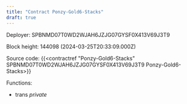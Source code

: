 ```yaml
---
title: "Contract Ponzy-Gold6-Stacks"
draft: true
---
```

Deployer: SPBNMD07T0WD2WJAH6JZJG07GYSF0X413V69J3T9


 



Block height: 144098 (2024-03-25T20:33:09.000Z)

Source code: {{<contractref "Ponzy-Gold6-Stacks" SPBNMD07T0WD2WJAH6JZJG07GYSF0X413V69J3T9 Ponzy-Gold6-Stacks>}}

Functions:

* trans _private_
